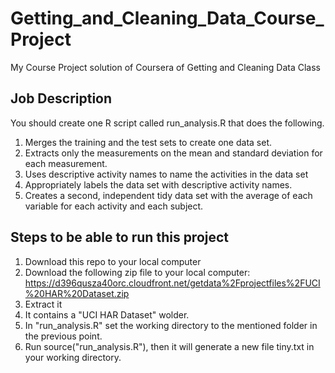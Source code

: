# Getting_and_Cleaning_Data_Course_Project
My Course Project solution of Coursera of Getting and Cleaning Data Class 

## Job Description

You should create one R script called run_analysis.R that does the following.

1. Merges the training and the test sets to create one data set.
2. Extracts only the measurements on the mean and standard deviation for each measurement.
3. Uses descriptive activity names to name the activities in the data set
4. Appropriately labels the data set with descriptive activity names.
5. Creates a second, independent tidy data set with the average of each variable for each activity and each subject.


## Steps to be able to run this project

1. Download this repo to your local computer
2. Download the following zip file to your local computer: https://d396qusza40orc.cloudfront.net/getdata%2Fprojectfiles%2FUCI%20HAR%20Dataset.zip
3. Extract it
4. It contains a "UCI HAR Dataset" wolder.
5. In "run_analysis.R" set the working directory to the mentioned folder in the previous point. 
6. Run source("run_analysis.R"), then it will generate a new file tiny.txt in your working directory.
